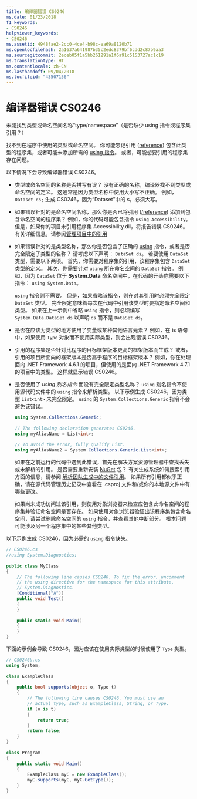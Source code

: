 ```yaml
---
title: 编译器错误 CS0246
ms.date: 01/23/2018
f1_keywords:
- CS0246
helpviewer_keywords:
- CS0246
ms.assetid: 4948fae2-2cc0-4ce4-b98c-ea69a8120b71
ms.openlocfilehash: 2a1637a641987b35c2edc8379bf6cdd2c87b9aa3
ms.sourcegitcommit: 2eceb05f1a5bb261291a1f6a91c5153727ac1c19
ms.translationtype: HT
ms.contentlocale: zh-CN
ms.lasthandoff: 09/04/2018
ms.locfileid: "43507156"
---
```

# <a name="compiler-error-cs0246"></a>编译器错误 CS0246
未能找到类型或命名空间名称“type/namespace”（是否缺少 using 指令或程序集引用？）  
  
 找不到在程序中使用的类型或命名空间。 你可能忘记引用 ([reference](../../../csharp/language-reference/compiler-options/reference-compiler-option.md)) 包含此类型的程序集，或者可能未添加所需的 [using 指令](../../../csharp/language-reference/keywords/using-directive.md)。  或者，可能想要引用的程序集存在问题。  
  
 以下情况下会导致编译器错误 CS0246。  
  
-   类型或命名空间的名称是否拼写有误？ 没有正确的名称，编译器找不到类型或命名空间的定义。 这通常是因为类型名称中使用大小写不正确。 例如， `Dataset ds;` 生成 CS0246，因为“Dataset”中的 s，必须大写。  
  
-   如果错误针对的是命名空间名称，那么你是否已将引用 ([/reference](../../../csharp/language-reference/compiler-options/reference-compiler-option.md)) 添加到包含命名空间的程序集？ 例如，你的代码可能包含指令 `using Accessibility`。 但是，如果你的项目未引用程序集 Accessibility.dll，将报告错误 CS0246。 有关详细信息，请参阅[管理项目中的引用](/visualstudio/ide/managing-references-in-a-project)  
  
-   如果错误针对的是类型名称，那么你是否包含了正确的 [using](../../../csharp/language-reference/keywords/using-directive.md) 指令，或者是否完全限定了类型的名称？ 请考虑以下声明： `DataSet ds`。 若要使用 `DataSet` 类型，需要以下两项。 首先，你需要对程序集的引用，该程序集包含 `DataSet` 类型的定义。 其次，你需要针对 `using` 所在命名空间的 `DataSet` 指令。 例如，因为 `DataSet` 位于 **System.Data** 命名空间中，在代码的开头你需要以下指令： `using System.Data`。  
  
     `using` 指令则不需要。 但是，如果省略该指令，则在对其引用时必须完全限定 `DataSet` 类型。 完全限定意味着每次在代码中引用该类型时要指定命名空间和类型。 如果在上一示例中省略 `using` 指令，则必须编写 `System.Data.DataSet ds` 以声明 `ds` 而不是 `DataSet ds`。  
  
-   是否在应该为类型的地方使用了变量或某种其他语言元素？ 例如，在 **is** 语句中，如果使用 `Type` 对象而不使用实际类型，则会出现错误 CS0246。  

-   引用的程序集是否针对比程序的目标框架版本更高的框架版本而生成？ 或者，引用的项目所面向的框架版本是否高于程序的目标框架版本？ 例如，你在处理面向 .NET Framework 4.6.1 的项目，但使用的是面向 .NET Framework 4.7.1 的项目中的类型。 这样就显示错误 CS0246。
  
-   是否使用了 *using 别名指令* 而没有完全限定类型名称？ `using` 别名指令不使用源代码文件中的 `using` 指令来解析类型。 以下示例生成 CS0246，因为类型 `List<int>` 未完全限定。 `using` 的 `System.Collections.Generic` 指令不会避免该错误。  
  
    ```csharp  
    using System.Collections.Generic;  
  
    // The following declaration generates CS0246.  
    using myAliasName = List<int>;   
  
    // To avoid the error, fully qualify List.  
    using myAliasName2 = System.Collections.Generic.List<int>;  
    ```  
  
     如果在之前运行的代码中遇到此错误，首先在解决方案资源管理器中查找丢失或未解析的引用。 是否需要重新安装 [NuGet](https://www.nuget.org/) 包？ 有关生成系统如何搜索引用方面的信息，请参阅 [解析团队生成中的文件引用](https://blogs.msdn.com/b/manishagarwal/archive/2005/09/28/474769.aspx)。 如果所有引用都似乎正确，请在源代码管理历史记录中查看在 .csproj 文件和/或你的本地源文件中有哪些更改。  
  
     如果尚未成功访问过该引用，则使用对象浏览器来检查应包含此命名空间的程序集并验证命名空间是否存在。 如果使用对象浏览器验证出该程序集包含命名空间，请尝试删除命名空间的 `using` 指令，并查看其他中断部分。 根本问题可能涉及另一个程序集中的某些其他类型。  
  
 以下示例生成 CS0246，因为必需的 `using` 指令缺失。  
  
```csharp  
// CS0246.cs  
//using System.Diagnostics;  
  
public class MyClass  
{  
    // The following line causes CS0246. To fix the error, uncomment  
    // the using directive for the namespace for this attribute,  
    // System.Diagnostics.  
    [Conditional("A")]  
    public void Test()  
    {  
    }  
  
    public static void Main()  
    {  
    }  
}  
```  
  
 下面的示例会导致 CS0246，因为应该在使用实际类型的时候使用了 `Type` 类型。  
  
```csharp  
// CS0246b.cs  
using System;  
  
class ExampleClass  
{  
    public bool supports(object o, Type t)  
    {  
        // The following line causes CS0246. You must use an  
        // actual type, such as ExampleClass, String, or Type.  
        if (o is t)  
        {  
            return true;  
        }  
        return false;  
    }  
}  
  
class Program  
{  
    public static void Main()  
    {  
        ExampleClass myC = new ExampleClass();  
        myC.supports(myC, myC.GetType());  
    }  
}  
```

